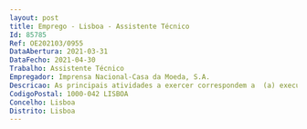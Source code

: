 ```yaml
--- 
layout: post
title: Emprego - Lisboa - Assistente Técnico
Id: 85785
Ref: OE202103/0955
DataAbertura: 2021-03-31
DataFecho: 2021-04-30
Trabalho: Assistente Técnico
Empregador: Imprensa Nacional-Casa da Moeda, S.A.
Descricao: As principais atividades a exercer correspondem a  (a) executar e controlar todas as tarefas inerentes à personalização e impressão de documentos, utilizando meios informáticos e  ou outros  (b) assegurar a assistência (conservação  manutenção) aos equipamentos de personalização e impressão  (c) proceder ao controle de qualidade e expedição dos produtos personalizados.
CodigoPostal: 1000-042 LISBOA
Concelho: Lisboa
Distrito: Lisboa
--- 
```

